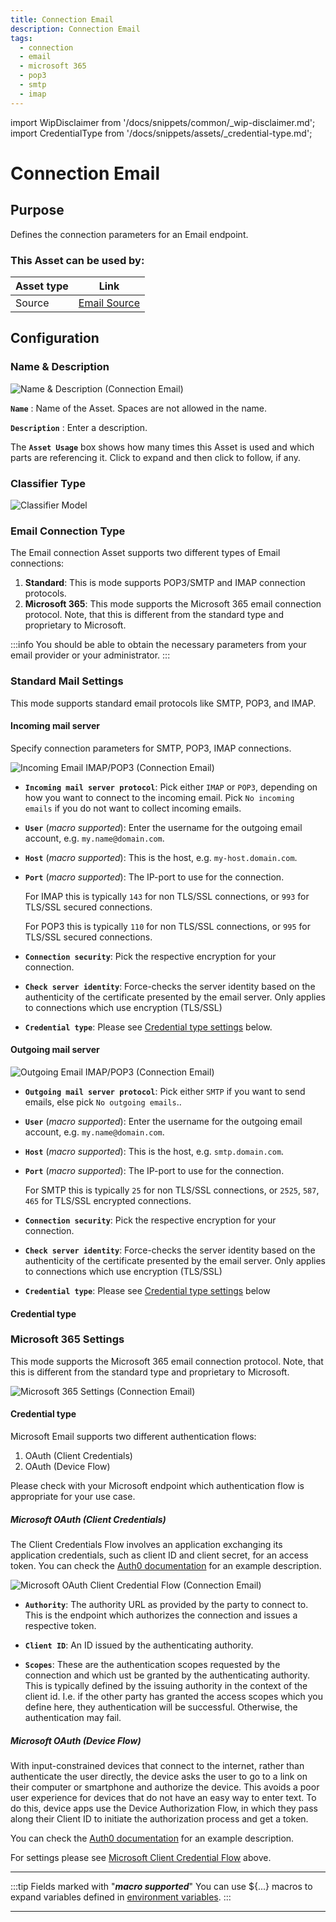 ```yaml
---
title: Connection Email
description: Connection Email
tags:
  - connection
  - email
  - microsoft 365
  - pop3
  - smtp
  - imap
---
```


import WipDisclaimer from '/docs/snippets/common/_wip-disclaimer.md';
import CredentialType from '/docs/snippets/assets/_credential-type.md';


# Connection Email

## Purpose

Defines the connection parameters for an Email endpoint.

### This Asset can be used by:

| Asset type | Link                                                    |
|------------|---------------------------------------------------------|
| Source     | [Email Source](/docs/assets/sources/asset-source-email) |

## Configuration

### Name & Description

![Name & Description (Connection Email)](.asset-connection-email_images/45509d51.png)

**`Name`** : Name of the Asset. Spaces are not allowed in the name.

**`Description`** : Enter a description.

The **`Asset Usage`** box shows how many times this Asset is used and which parts are referencing it. Click to expand and then click to follow, if any.

### Classifier Type

![Classifier Model](./.asset-connection-email_images/1705999656625.png)



### Email Connection Type

The Email connection Asset supports two different types of Email connections:

1. **Standard**:
   This is mode supports POP3/SMTP and IMAP connection protocols.
2. **Microsoft 365**:
   This mode supports the Microsoft 365 email connection protocol.
   Note, that this is different from the standard type and proprietary to Microsoft.

:::info
You should be able to obtain the necessary parameters from your email provider or your administrator.
:::

### Standard Mail Settings

This mode supports standard email protocols like SMTP, POP3, and IMAP.

#### Incoming mail server

Specify connection parameters for SMTP, POP3, IMAP connections.

![Incoming Email IMAP/POP3 (Connection Email)](.asset-connection-email_images/c2a8d834.png)

* **`Incoming mail server protocol`**:
  Pick either `IMAP` or `POP3`, depending on how you want to connect to the incoming email.
  Pick `No incoming emails` if you do not want to collect incoming emails.

* **`User`** (_macro supported_):
  Enter the username for the outgoing email account, e.g. `my.name@domain.com`.

* **`Host`**  (_macro supported_):
  This is the host, e.g. `my-host.domain.com`.

* **`Port`**  (_macro supported_):
  The IP-port to use for the connection.

  For IMAP this is typically `143` for non TLS/SSL connections, or `993` for TLS/SSL secured connections.

  For POP3 this is typically `110` for non TLS/SSL connections, or `995` for TLS/SSL secured connections.

* **`Connection security`**:
  Pick the respective encryption for your connection.

* **`Check server identity`**:
  Force-checks the server identity based on the authenticity of the certificate presented by the email server.
  Only applies to connections which use encryption (TLS/SSL)

* **`Credential type`**:
  Please see [Credential type settings](#credential-type) below.

#### Outgoing mail server

![Outgoing Email IMAP/POP3 (Connection Email)](.asset-connection-email_images/94bd0306.png)

* **`Outgoing mail server protocol`**:
  Pick either `SMTP` if you want to send emails, else pick `No outgoing emails`..

* **`User`** (_macro supported_):
  Enter the username for the outgoing email account, e.g. `my.name@domain.com`.

* **`Host`** (_macro supported_):
  This is the host, e.g. `smtp.domain.com`.

* **`Port`** (_macro supported_):
  The IP-port to use for the connection.

  For SMTP this is typically `25` for non TLS/SSL connections, or `2525`, `587`, `465` for TLS/SSL encrypted connections.

* **`Connection security`**:
  Pick the respective encryption for your connection.

* **`Check server identity`**:
  Force-checks the server identity based on the authenticity of the certificate presented by the email server.
  Only applies to connections which use encryption (TLS/SSL)

* **`Credential type`**:
  Please see [Credential type settings](#credential-type) below

#### Credential type

<CredentialType></CredentialType>

### Microsoft 365 Settings

This mode supports the Microsoft 365 email connection protocol.
Note, that this is different from the standard type and proprietary to Microsoft.

![Microsoft 365 Settings (Connection Email)](.asset-connection-email_images/41081856.png)

#### Credential type

Microsoft Email supports two different authentication flows:

1. OAuth (Client Credentials)
2. OAuth (Device Flow)

Please check with your Microsoft endpoint which authentication flow is appropriate for your use case.

##### Microsoft OAuth (Client Credentials)

The Client Credentials Flow involves an application exchanging its application credentials, such as client ID and client secret, for an access token.
You can check the [Auth0 documentation](https://auth0.com/docs/get-started/authentication-and-authorization-flow/client-credentials-flow) for an example description.

![Microsoft OAuth Client Credential Flow (Connection Email)](.asset-connection-email_images/2f896529.png)

* **`Authority`**:
  The authority URL as provided by the party to connect to. This is the endpoint which authorizes the connection and issues a respective token.

* **`Client ID`**:
  An ID issued by the authenticating authority.

* **`Scopes`**:
  These are the authentication scopes requested by the connection and which ust be granted by the authenticating authority.
  This is typically defined by the issuing authority in the context of the client id.
  I.e. if the other party has granted the access scopes which you define here, they authentication will be successful.
  Otherwise, the authentication may fail.

##### Microsoft OAuth (Device Flow)

With input-constrained devices that connect to the internet, rather than authenticate the user directly, the device asks the user to go to a link on their computer or smartphone and authorize the
device.
This avoids a poor user experience for devices that do not have an easy way to enter text.
To do this, device apps use the Device Authorization Flow, in which they pass along their Client ID to initiate the authorization process and get a token.

You can check the [Auth0 documentation](https://auth0.com/docs/get-started/authentication-and-authorization-flow/device-authorization-flow) for an example description.

For settings please see [Microsoft Client Credential Flow](#microsoft-oauth-client-credentials) above.

---

:::tip Fields marked with "**_macro supported_**"
You can use ${...} macros to expand variables defined in [environment variables](/docs/assets/resources/asset-resource-environment).
:::

---

<WipDisclaimer></WipDisclaimer>
